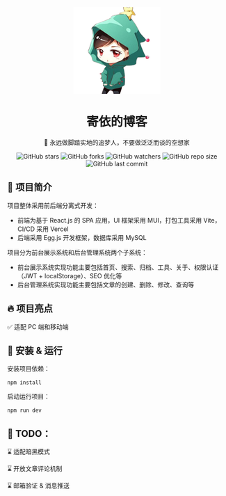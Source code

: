 <p align="center">
    <img src="./src/assets/images/icon_avatar.png" alt="寄依的笔记本" width="200" height="200">
</p>
<h1 align="center">
    寄依的博客
</h1>
<p align="center">
    💪 永远做脚踏实地的追梦人，不要做泛泛而谈的空想家
</p>
<div align="center">
    <img alt="GitHub stars" src="https://img.shields.io/github/stars/jiypa/blog-react?style=flat">
    <img alt="GitHub forks" src="https://img.shields.io/github/forks/jiypa/blog-react?style=flat">
    <img alt="GitHub watchers" src="https://img.shields.io/github/watchers/jiypa/blog-react?style=flat">
    <img alt="GitHub repo size" src="https://img.shields.io/github/repo-size/jiypa/blog-react">
    <img alt="GitHub last commit" src="https://img.shields.io/github/last-commit/jiypa/blog-react">
</div>

## 👋 项目简介

项目整体采用前后端分离式开发：

- 前端为基于 React.js 的 SPA 应用，UI 框架采用 MUI，打包工具采用 Vite，CI/CD 采用 Vercel
- 后端采用 Egg.js 开发框架，数据库采用 MySQL

项目分为前台展示系统和后台管理系统两个子系统：

- 前台展示系统实现功能主要包括首页、搜索、归档、工具、关于、权限认证（JWT + localStorage）、SEO 优化等
- 后台管理系统实现功能主要包括文章的创建、删除、修改、查询等

## 🔥 项目亮点

✅ 适配 PC 端和移动端

## 🚀 安装 & 运行

安装项目依赖：

```shell
npm install
```

启动运行项目：

```shell
npm run dev
```

## 🎯 TODO：

⌛️ 适配暗黑模式

⌛️ 开放文章评论机制

⌛️ 邮箱验证 & 消息推送
